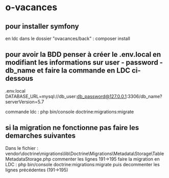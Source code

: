 # o-vacances

## pour installer symfony 
en ldc dans le dossier "ovacances/back" : composer install

## pour avoir la BDD penser à créer le .env.local  en modifiant les informations sur user - password - db_name  et faire la commande en LDC ci-dessous
.env.local
DATABASE_URL=mysql://db_user:db_password@127.0.0.1:3306/db_name?serverVersion=5.7


commande ldc : 
php bin/console doctrine:migrations:migrate

##  si la migration ne fonctionne pas faire les demarches suivantes
Dans le fichier :
    vendor\doctrine\migrations\lib\Doctrine\Migrations\Metadata\Storage\TableMetadataStorage.php
commenter les lignes 191->195
faire la migration en LDC : php bin/console doctrine:migrations:migrate
puis decommenter les lignes précédentes (191->195)
